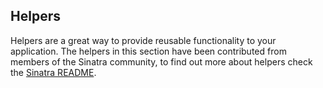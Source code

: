 Helpers
-------

Helpers are a great way to provide reusable functionality to your application.
The helpers in this section have been contributed from members of the Sinatra
community, to find out more about helpers check the [Sinatra README][helpers].

[helpers]: http://www.sinatrarb.com/intro#Helpers
